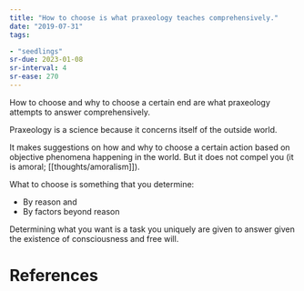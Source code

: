 ```yaml
---
title: "How to choose is what praxeology teaches comprehensively."
date: "2019-07-31"
tags:

- "seedlings"
sr-due: 2023-01-08
sr-interval: 4
sr-ease: 270
---
```


How to choose and why to choose a certain end are what praxeology attempts to answer comprehensively.

Praxeology is a science because it concerns itself of the outside world.

It makes suggestions on how and why to choose a certain action based on objective phenomena happening in the world. But it does not compel you (it is amoral; [[thoughts/amoralism]]).

What to choose is something that you determine:

- By reason and
- By factors beyond reason

Determining what you want is a task you uniquely are given to answer given the existence of consciousness and free will.

# References

